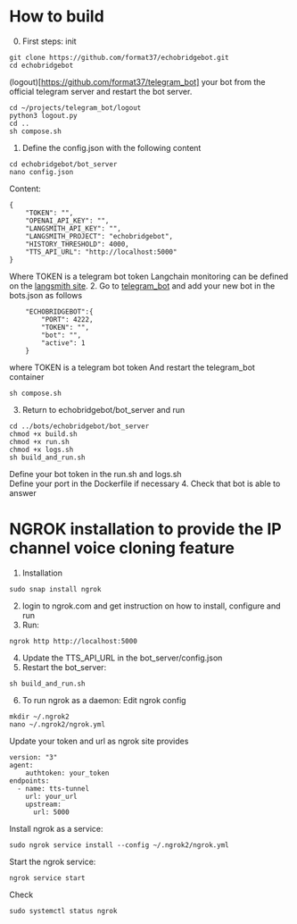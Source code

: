 # How to build
0. First steps:
init
```
git clone https://github.com/format37/echobridgebot.git
cd echobridgebot
```
(logout)[https://github.com/format37/telegram_bot] your bot from the official telegram server and restart the bot server.
```
cd ~/projects/telegram_bot/logout
python3 logout.py
cd ..
sh compose.sh
```

1. Define the config.json with the following content
```
cd echobridgebot/bot_server
nano config.json
```
Content:
```
{
    "TOKEN": "",
    "OPENAI_API_KEY": "",
    "LANGSMITH_API_KEY": "",
    "LANGSMITH_PROJECT": "echobridgebot",
    "HISTORY_THRESHOLD": 4000,
    "TTS_API_URL": "http://localhost:5000"
}
```
Where TOKEN is a telegram bot token
Langchain monitoring can be defined on the [langsmith site](https://smith.langchain.com).
2. Go to [telegram_bot](https://github.com/format37/telegram_bot) and add your new bot in the bots.json as follows
```
    "ECHOBRIDGEBOT":{
        "PORT": 4222,
        "TOKEN": "",
        "bot": "",
        "active": 1
    }
```
where TOKEN is a telegram bot token
And restart the telegram_bot container
```
sh compose.sh
```
3. Return to echobridgebot/bot_server and run
```
cd ../bots/echobridgebot/bot_server
chmod +x build.sh
chmod +x run.sh
chmod +x logs.sh
sh build_and_run.sh
```
Define your bot token in the run.sh and logs.sh  
Define your port in the Dockerfile if necessary
4. Check that bot is able to answer
# NGROK installation to provide the IP channel voice cloning feature
1. Installation
```
sudo snap install ngrok
```
2. login to ngrok.com and get instruction on how to install, configure and run
3. Run:
```
ngrok http http://localhost:5000
```
4. Update the TTS_API_URL in the bot_server/config.json
5. Restart the bot_server:
```
sh build_and_run.sh
```
6. To run ngrok as a daemon:
Edit ngrok config
```
mkdir ~/.ngrok2
nano ~/.ngrok2/ngrok.yml
```
Update your token and url as ngrok site provides
```
version: "3"
agent:
    authtoken: your_token
endpoints:
  - name: tts-tunnel
    url: your_url
    upstream:
      url: 5000
```
Install ngrok as a service:
```
sudo ngrok service install --config ~/.ngrok2/ngrok.yml
```
Start the ngrok service:
```
ngrok service start
```
Check
```
sudo systemctl status ngrok
```